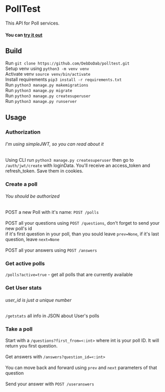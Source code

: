 # PollTest
This API for Poll services.
#### You can [try it out](http://polltest.vadi.tel)

## Build
Run `git clone https://github.com/DebDoDab/polltest.git` <br>
Setup venv using `python3 -m venv venv` <br>
Activate venv `source venv/bin/activate` <br>
Install requirements `pip3 install -r requirements.txt` <br>
Run `python3 manage.py makemigrations` <br>
Run `python3 manage.py migrate` <br>
Run `python3 manage.py createsuperuser` <br>
Run `python3 manage.py runserver` <br>

## Usage

### Authorization
###### I'm using simpleJWT, so you can read about it
Using CLI run
`python3 manage.py createsuperuser`
then go to `/auth/jwt/create` with loginData. You'll receive an access_token and refresh_token. Save them in cookies.

### Сreate a poll
###### You should be authorized
POST a new Poll with it's name: `POST /polls` <br><br>
POST all your questions using `POST /questions`, don't forget to send your new poll's id <br>
if it's first question in your poll, than you sould leave `prev=None`, if it's last question, leave `next=None` <br><br>
POST all your answers using `POST /answers` <br>

### Get active polls 
`/polls?active=true` - get all polls that are currently available

### Get User stats
###### user_id is just a unique number
`/getstats` all info in JSON about User's polls

### Take a poll
Start with a `/questions?first_from=<:int>` where int is your poll ID. It will return you first question. <br><br>
Get answers with `/answers?question_id=<:int>` <br><br>
You can move back and forward using `prev` and `next` parameters of that question <br><br>
Send your answer with `POST /useranswers`

